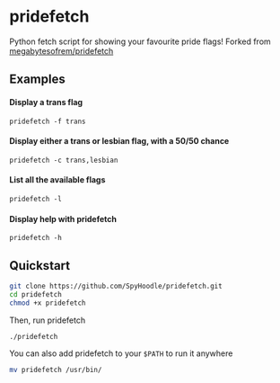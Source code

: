 # pridefetch
Python fetch script for showing your favourite pride flags!
Forked from [megabytesofrem/pridefetch](https://github.com/megabytesofrem/pridefetch)

## Examples
#### Display a trans flag
`pridefetch -f trans`

#### Display either a trans or lesbian flag, with a 50/50 chance
`pridefetch -c trans,lesbian`

#### List all the available flags
`pridefetch -l`

#### Display help with pridefetch
`pridefetch -h`

## Quickstart
```bash
git clone https://github.com/SpyHoodle/pridefetch.git
cd pridefetch
chmod +x pridefetch
```
Then, run pridefetch
```bash
./pridefetch
```
You can also add pridefetch to your `$PATH` to run it anywhere<br>
```bash
mv pridefetch /usr/bin/
```
